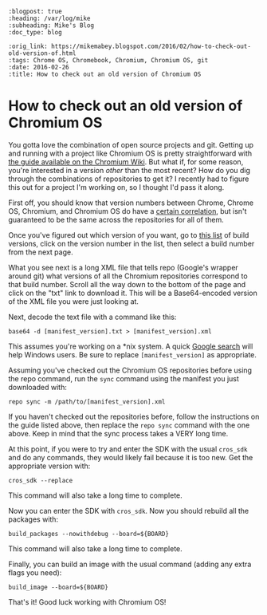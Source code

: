 ```{eval-rst}
:blogpost: true
:heading: /var/log/mike
:subheading: Mike's Blog
:doc_type: blog

:orig_link: https://mikemabey.blogspot.com/2016/02/how-to-check-out-old-version-of.html
:tags: Chrome OS, Chromebook, Chromium, Chromium OS, git
:date: 2016-02-26
:title: How to check out an old version of Chromium OS
```
# How to check out an old version of Chromium OS

You gotta love the combination of open source projects and git. Getting up and running with a project like Chromium OS
is pretty straightforward with [the guide available on the Chromium
Wiki](http://www.chromium.org/chromium-os/developer-guide). But what if, for some reason, you're interested in a version
*other* than the most recent? How do you dig through the combinations of repositories to get it? I recently had to
figure this out for a project I'm working on, so I thought I'd pass it along.

First off, you should know that version numbers between Chrome, Chrome OS, Chromium, and Chromium OS do have a [certain
correlation](https://www.chromium.org/developers/version-numbers), but isn't guaranteed to be the same across the
repositories for all of them.

Once you've figured out which version of you want, go to [this
list](https://chromium.googlesource.com/chromiumos/manifest-versions/+/master/paladin/buildspecs/) of build versions,
click on the version number in the list, then select a build number from the next page.

What you see next is a long XML file that tells repo (Google's wrapper around git) what versions of all the Chromium
repositories correspond to that build number. Scroll all the way down to the bottom of the page and click on the "txt"
link to download it. This will be a Base64-encoded version of the XML file you were just looking at.

Next, decode the text file with a command like this:
```
base64 -d [manifest_version].txt > [manifest_version].xml
```

This assumes you're working on a \*nix system. A quick [Google search](http://lmgtfy.com/?q=decode+base64+on+Windows)
will help Windows users. Be sure to replace `[manifest_version]` as appropriate.

Assuming you've checked out the Chromium OS repositories before using the repo command, run the `sync` command using the
manifest you just downloaded with:
```
repo sync -m /path/to/[manifest_version].xml
```

If you haven't checked out the repositories before, follow the instructions on the guide listed above, then replace the
`repo sync` command with the one above. Keep in mind that the sync process takes a VERY long time.

At this point, if you were to try and enter the SDK with the usual `cros_sdk` and do any commands, they would likely
fail because it is too new. Get the appropriate version with:
```
cros_sdk --replace
```
This command will also take a long time to complete.

Now you can enter the SDK with `cros_sdk`. Now you should rebuild all the packages with:
```
build_packages --nowithdebug --board=${BOARD}
```
This command will also take a long time to complete.

Finally, you can build an image with the usual command (adding any extra flags you need):
```
build_image --board=${BOARD}
```

That's it! Good luck working with Chromium OS!
